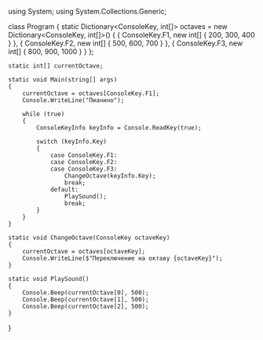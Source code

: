 using System;
using System.Collections.Generic;

class Program
{
    static Dictionary<ConsoleKey, int[]> octaves = new Dictionary<ConsoleKey, int[]>()
    {
        { ConsoleKey.F1, new int[] { 200, 300, 400 } },
        { ConsoleKey.F2, new int[] { 500, 600, 700 } },
        { ConsoleKey.F3, new int[] { 800, 900, 1000 } }
    };

    static int[] currentOctave;

    static void Main(string[] args)
    {
        currentOctave = octaves[ConsoleKey.F1]; 
        Console.WriteLine("Пианино");

        while (true)
        {
            ConsoleKeyInfo keyInfo = Console.ReadKey(true);

            switch (keyInfo.Key)
            {
                case ConsoleKey.F1:
                case ConsoleKey.F2:
                case ConsoleKey.F3:
                    ChangeOctave(keyInfo.Key);
                    break;
                default:
                    PlaySound();
                    break;
            }
        }
    }

    static void ChangeOctave(ConsoleKey octaveKey)
    {
        currentOctave = octaves[octaveKey];
        Console.WriteLine($"Переключение на октаву {octaveKey}");
    }

    static void PlaySound()
    {
        Console.Beep(currentOctave[0], 500);
        Console.Beep(currentOctave[1], 500);
        Console.Beep(currentOctave[2], 500);
    }
}
